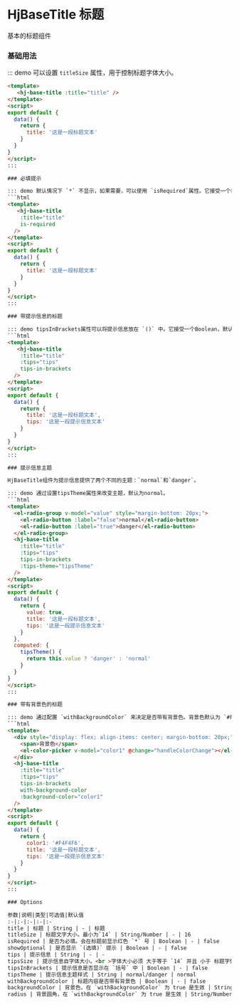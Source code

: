 # HjBaseTitle 标题

基本的标题组件

### 基础用法

::: demo 可以设置 `titleSize` 属性，用于控制标题字体大小。
```html
<template>
   <hj-base-title :title="title" />
</template>
<script>
export default {
  data() {
    return {
      title: '这是一段标题文本'
    }
  }
}
</script>
:::  

### 必填提示

::: demo 默认情况下 `*` 不显示，如果需要，可以使用 `isRequired`属性。它接受一个Boolean，默认为false，设置为true即为启用。
```html
<template>
   <hj-base-title 
    :title="title"
    is-required
  />
</template>
<script>
export default {
  data() {
    return {
      title: '这是一段标题文本'
    }
  }
}
</script>
::: 

### 带提示信息的标题

::: demo tipsInBrackets属性可以将提示信息放在 `()` 中。它接受一个Boolean，默认为false，设置为true即为启用；同时可以设置 `titleSize` 属性，用于控制提示信息字体大小。
```html
<template>
   <hj-base-title 
    :title="title" 
    :tips="tips"
    tips-in-brackets
  />
</template>
<script>
export default {
  data() {
    return {
      title: '这是一段标题文本',
      tips: '这是一段提示信息文本'
    }
  }
}
</script>
:::  

### 提示信息主题

HjBaseTitle组件为提示信息提供了两个不同的主题：`normal`和`danger`。

::: demo 通过设置tipsTheme属性来改变主题，默认为normal。
```html
<template>
  <el-radio-group v-model="value" style="margin-bottom: 20px;">
    <el-radio-button :label="false">normal</el-radio-button>
    <el-radio-button :label="true">danger</el-radio-button>
  </el-radio-group>
  <hj-base-title 
    :title="title" 
    :tips="tips"
    tips-in-brackets
    :tips-theme="tipsTheme"
  />
</template>
<script>
export default {
  data() {
    return {
      value: true,
      title: '这是一段标题文本',
      tips: '这是一段提示信息文本'
    }
  },
  computed: {
    tipsTheme() {
      return this.value ? 'danger' : 'normal' 
    }
  }
}
</script>
:::

### 带有背景色的标题

::: demo 通过配置 `withBackgroundColor` 来决定是否带有背景色。背景色默认为 `#F4F4F6`，可以通过 `backgroundColor`来设置，还可通过设置 `radius` 属性来决定背景的圆角大小。
```html
<template>
  <div style="display: flex; align-items: center; margin-bottom: 20px;">
    <span>背景色</span>
    <el-color-picker v-model="color1" @change="handleColorChange"></el-color-picker>
  </div>
  <hj-base-title 
    :title="title" 
    :tips="tips"
    tips-in-brackets
    with-background-color
    :background-color="color1"
  />
</template>
<script>
export default {
  data() {
    return {
      color1: '#F4F4F6',
      title: '这是一段标题文本',
      tips: '这是一段提示信息文本'
    }
  }
}
</script>
:::

### Options

参数|说明|类型|可选值|默认值
:-|:-|:-|:-|:-
title | 标题 | String | - | 标题
titleSize | 标题文字大小。最小为`14` | String/Number | - | 16
isRequired | 是否为必填。会在标题前显示红色 `*` 号 | Boolean | - | false
showOptional | 是否显示 `(选填)` 提示 | Boolean | - | false
tips | 提示信息 | String | - | -
tipsSize | 提示信息自字体大小。<br >字体大小必须 大于等于 `14` 并且 小于 标题字体大小 | String/Number | - | 14
tipsInBrackets | 提示信息是否显示在 `括号` 中 | Boolean | - | false
tipsTheme | 提示信息主题样式 | String | normal/danger | normal
withBackgroundColor | 标题内容是否带有背景色 | Boolean | - | false
backgroundColor | 背景色，在 `withBackgroundColor` 为 true 是生效 | String | - | #F4F4F6
radius | 背景圆角，在 `withBackgroundColor` 为 true 是生效 | String/Number | - | 5